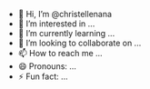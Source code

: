 - 👋 Hi, I’m @christellenana
- 👀 I’m interested in ...
- 🌱 I’m currently learning ...
- 💞️ I’m looking to collaborate on ...
- 📫 How to reach me ...
- 😄 Pronouns: ...
- ⚡ Fun fact: ...

<!---
christellenana/christellenana is a ✨ special ✨ repository because its `README.md` (this file) appears on your GitHub profile.
You can click the Preview link to take a look at your changes.
--->
